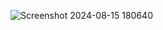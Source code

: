![Screenshot 2024-08-15 180640](https://github.com/user-attachments/assets/e5e5bf5d-7a1a-4a26-aeea-c0ca93d5745a)

